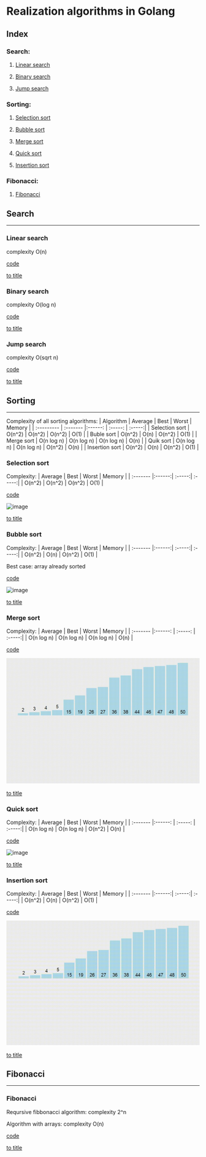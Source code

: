 # Realization algorithms in Golang

## Index<a name=title>
### Search:

   1. [Linear search](#linear_search)

   2. [Binary search](#binary_search)

   3. [Jump search](#jump_search)


### Sorting:

   1. [Selection sort](#selection_sort)

   2. [Bubble sort](#bubble_sort)

   3. [Merge sort](#merge_sort)

   4. [Quick sort](#quick_sort)

   5. [Insertion sort](#insertion_sort)


### Fibonacci:

   1. [Fibonacci](#fibonacci)


## Search
---

### Linear search<a name=linear_search>

complexity O(n)

[code](/search/linear_search.go)

[to title](#title)

### Binary search<a name=binary_search>

complexity O(log n)

[code](/search/binary_search.go)

[to title](#title)


### Jump search<a name=jump_search>

complexity O(sqrt n)

[code](/search/jump_search.go)

[to title](#title)


## Sorting
---


Complexity of all sorting algorithms: 
   | Algorithm          | Average      | Best         | Worst      | Memory |
   | :---------         | :-------     |:------:      | :-----:    | :-----:|
   |  Selection sort    |  O(n^2)      | O(n^2)       | O(n^2)     |   O(1) |
   |  Buble sort        |  O(n^2)      | O(n)         | O(n^2)     |   O(1) |
   |  Merge sort        |  O(n log n)  | O(n log n)   | O(n log n) |   O(n) |
   |  Quik sort         |  O(n log n)  | O(n log n)   | O(n^2)     |   O(n) |
   |  Insertion sort    |  O(n^2)      | O(n)         | O(n^2)     |   O(1) |



### Selection sort<a name=selection_sort>

Complexity: 
   | Average  | Best   | Worst  | Memory |
   | :------- |:------:| :-----:| :-----:|
   |  O(n^2)  | O(n^2) | O(n^2) |   O(1) |

[code](/sorting/selection_sort.go)

![image](/img/selectionsort.gif)

[to title](#title)



### Bubble sort<a name=bubble_sort>

Complexity: 
   | Average  | Best   | Worst  | Memory |
   | :------- |:------:| :-----:| :-----:|
   |  O(n^2)  | O(n)   | O(n^2) |   O(1) |
   
Best case: array already sorted

[code](/sorting/bubble_sort.go)

![image](/img/bubblesort.gif)

[to title](#title)




### Merge sort<a name=merge_sort>

Complexity: 
   | Average      | Best         | Worst      | Memory |
   | :-------     |:------:      | :-----:    | :-----:|
   |  O(n log n)  | O(n log n)   | O(n log n) |   O(n) |

[code](/sorting/merge_sort.go)

![image](/img/mergesort.gif) 

[to title](#title)


### Quick sort<a name=quick_sort>


Complexity: 
   | Average      | Best         | Worst      | Memory |
   | :-------     |:------:      | :-----:    | :-----:|
   |  O(n log n)  | O(n log n)   | O(n^2)     |   O(n) |

[code](/sorting/quick_sort.go)


![image](/img/quicksort.gif)

[to title](#title)


### Insertion sort<a name=insertion_sort>



Complexity: 
   | Average  | Best   | Worst  | Memory |
   | :------- |:------:| :-----:| :-----:|
   |  O(n^2)  | O(n)   | O(n^2) |   O(1) |


[code](/sorting/insertion_sort.go)

![image](/img/insertionsort.gif)

[to title](#title)



## Fibonacci
---

### Fibonacci<a name=fibonacci>

   Reqursive fibbonacci algorithm:
complexity 2^n

   Algorithm with arrays:
complexity O(n)


[code](fibonacci/fibonacci.go)

[to title](#title)
